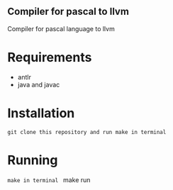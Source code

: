 ## Compiler for pascal to llvm
Compiler for pascal language to llvm

# Requirements
- antlr
- java and javac

# Installation
`git clone this repository and run make in terminal`

# Running
``make in terminal ``
make run
